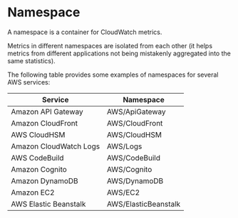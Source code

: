 # Namespace

A namespace is a container for CloudWatch metrics.

Metrics in different namespaces are isolated from each other (it helps metrics from different applications not being mistakenly aggregated into the same statistics).

The following table provides some examples of namespaces for several AWS services:

| Service                | Namespace            |
|------------------------|----------------------|
| Amazon API Gateway     | AWS/ApiGateway       |
| Amazon CloudFront      | AWS/CloudFront       |
| AWS CloudHSM           | AWS/CloudHSM         |
| Amazon CloudWatch Logs | AWS/Logs             |
| AWS CodeBuild          | AWS/CodeBuild        |
| Amazon Cognito         | AWS/Cognito          |
| Amazon DynamoDB        | AWS/DynamoDB         |
| Amazon EC2             | AWS/EC2              |
| AWS Elastic Beanstalk  | AWS/ElasticBeanstalk |

